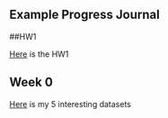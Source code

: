 ## Example Progress Journal

##HW1

[Here](files/hw.html) is the HW1


## Week 0

[Here](files/example_homework_0.html) is my 5 interesting datasets

